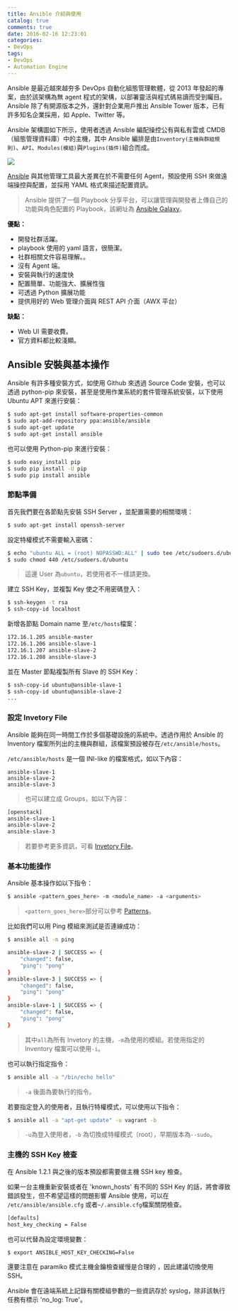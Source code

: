 ```yaml
---
title: Ansible 介紹與使用
catalog: true
comments: true
date: 2016-02-16 12:23:01
categories:
- DevOps
tags:
- DevOps
- Automation Engine
---
```

Ansible 是最近越來越夯多 DevOps 自動化組態管理軟體，從 2013 年發起的專案，由於該架構為無 agent 程式的架構，以部署靈活與程式碼易讀而受到矚目。Ansible 除了有開源版本之外，還針對企業用戶推出 Ansible Tower 版本，已有許多知名企業採用，如 Apple、Twitter 等。

Ansible 架構圖如下所示，使用者透過 Ansible 編配操控公有與私有雲或 CMDB（組態管理資料庫）中的主機，其中 Ansible 編排是由`Inventory(主機與群組規則)`、`API`、`Modules(模組)`與`Plugins(插件)`組合而成。

![](/images/devops/ansible-arch.jpg)
<!--more-->

[Ansible](https://github.com/ansible/ansible) 與其他管理工具最大差異在於不需要任何 Agent，預設使用 SSH 來做遠端操控與配置，並採用 YAML 格式來描述配置資訊。
> Ansible 提供了一個 Playbook 分享平台，可以讓管理與開發者上傳自己的功能與角色配置的 Playbook，該網址為 [Ansible Galaxy](https://galaxy.ansible.com/intro)。

**優點：**
* 開發社群活躍。
* playbook 使用的 yaml 語言，很簡潔。
* 社群相關文件容易理解。。
* 沒有 Agent 端。
* 安裝與執行的速度快
* 配置簡單、功能強大、擴展性強
* 可透過 Python 擴展功能
* 提供用好的 Web 管理介面與 REST API 介面（AWX 平台）

**缺點：**
* Web UI 需要收費。
* 官方資料都比較淺顯。

## Ansible 安裝與基本操作
Ansible 有許多種安裝方式，如使用 Github 來透過 Source Code 安裝，也可以透過 python-pip 來安裝，甚至是使用作業系統的套件管理系統安裝，以下使用 Ubuntu APT 來進行安裝：
```sh
$ sudo apt-get install software-properties-common
$ sudo apt-add-repository ppa:ansible/ansible
$ sudo apt-get update
$ sudo apt-get install ansible
```

也可以使用 Python-pip 來進行安裝：
```sh
$ sudo easy_install pip
$ sudo pip install -U pip
$ sudo pip install ansible
```

### 節點準備
首先我們要在各節點先安裝 SSH Server ，並配置需要的相關環境：
```sh
$ sudo apt-get install openssh-server
```

設定特權模式不需要輸入密碼：
```sh
$ echo "ubuntu ALL = (root) NOPASSWD:ALL" | sudo tee /etc/sudoers.d/ubuntu
$ sudo chmod 440 /etc/sudoers.d/ubuntu
```
> 這邊 User 為`ubuntu`，若使用者不一樣請更換。

建立 SSH Key，並複製 Key 使之不用密碼登入：
```sh
$ ssh-keygen -t rsa
$ ssh-copy-id localhost
```

新增各節點 Domain name 至`/etc/hosts`檔案：
```sh
172.16.1.205 ansible-master
172.16.1.206 ansible-slave-1
172.16.1.207 ansible-slave-2
172.16.1.208 ansible-slave-3
```

並在 Master 節點複製所有 Slave 的 SSH Key：
```sh
$ ssh-copy-id ubuntu@ansible-slave-1
$ ssh-copy-id ubuntu@ansible-slave-2
...
```

### 設定 Invetory File
Ansible 能夠在同一時間工作於多個基礎設施的系統中。透過作用於 Ansible 的 Inventory 檔案所列出的主機與群組，該檔案預設被存在`/etc/ansible/hosts`。

`/etc/ansible/hosts` 是一個 INI-like  的檔案格式，如以下內容：
```
ansible-slave-1
ansible-slave-2
ansible-slave-3
```
> 也可以建立成 Groups，如以下內容：
```sh
[openstack]
ansible-slave-1
ansible-slave-2
ansible-slave-3
```
> 若要參考更多資訊，可看 [Invetory File](http://docs.ansible.com/ansible/intro_inventory.html)。

### 基本功能操作
Ansible 基本操作如以下指令：
```sh
$ ansible <pattern_goes_here> -m <module_name> -a <arguments>
```
> `<pattern_goes_here>`部分可以參考 [Patterns](http://docs.ansible.com/ansible/intro_patterns.html)。

比如我們可以用 Ping 模組來測試是否連線成功：
```sh
$ ansible all -m ping

ansible-slave-2 | SUCCESS => {
    "changed": false,
    "ping": "pong"
}
ansible-slave-3 | SUCCESS => {
    "changed": false,
    "ping": "pong"
}
ansible-slave-1 | SUCCESS => {
    "changed": false,
    "ping": "pong"
}
```
> 其中`all`為所有 Invetory 的主機，`-m`為使用的模組。若使用指定的 Inventory 檔案可以使用`-i`。


也可以執行指定指令：
```sh
$ ansible all -a "/bin/echo hello"
```
> `-a` 後面為要執行的指令。

若要指定登入的使用者，且執行特權模式，可以使用以下指令：
```sh
$ ansible all -a "apt-get update" -u vagrant -b
```
> `-u`為登入使用者，`-b` 為切換成特權模式（root），早期版本為`--sudo`。

### 主機的 SSH Key 檢查
在 Ansible 1.2.1 與之後的版本預設都需要做主機 SSH key 檢查。

如果一台主機重新安裝或者在 'known_hosts'  有不同的 SSH Key 的話，將會導致錯誤發生，但不希望這樣的問題影響 Ansible 使用，可以在 `/etc/ansible/ansible.cfg` 或者`~/.ansible.cfg`檔案關閉檢查。
```sh
[defaults]
host_key_checking = False
```

也可以代替為設定環境變數：
```sh
$ export ANSIBLE_HOST_KEY_CHECKING=False
```

還要注意在 paramiko 模式主機金鑰檢查緩慢是合理的
，因此建議切換使用 SSH。

Ansible 會在遠端系統上記錄有關模組參數的一些資訊存於 syslog，除非該執行任務有標示 'no_log: True'。
